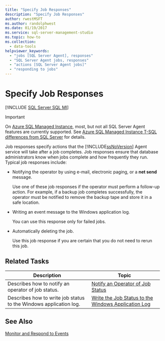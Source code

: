 ```yaml
---
title: "Specify Job Responses"
description: "Specify Job Responses"
author: rwestMSFT
ms.author: randolphwest
ms.date: 01/19/2017
ms.service: sql-server-management-studio
ms.topic: how-to
ms.collection:
  - data-tools
helpviewer_keywords:
  - "jobs [SQL Server Agent], responses"
  - "SQL Server Agent jobs, responses"
  - "actions [SQL Server Agent jobs]"
  - "responding to jobs"
---
```

# Specify Job Responses
[!INCLUDE [SQL Server SQL MI](../includes/applies-to-version/sql-asdbmi.md)]

> [!IMPORTANT]  
> On [Azure SQL Managed Instance](/azure/sql-database/sql-database-managed-instance), most, but not all SQL Server Agent features are currently supported. See [Azure SQL Managed Instance T-SQL differences from SQL Server](/azure/sql-database/sql-database-managed-instance-transact-sql-information#sql-server-agent) for details.

Job responses specify actions that the [!INCLUDE[ssNoVersion](../includes/ssnoversion-md.md)] Agent service will take after a job completes. Job responses ensure that database administrators know when jobs complete and how frequently they run. Typical job responses include:  
  
-   Notifying the operator by using e-mail, electronic paging, or a **net send** message.  
  
    Use one of these job responses if the operator must perform a follow-up action. For example, if a backup job completes successfully, the operator must be notified to remove the backup tape and store it in a safe location.  
  
-   Writing an event message to the Windows application log.  
  
    You can use this response only for failed jobs.  
  
-   Automatically deleting the job.  
  
    Use this job response if you are certain that you do not need to rerun this job.  
  
## Related Tasks  
  
|Description|Topic|  
|-|-|  
|Describes how to notify an operator of job status.|[Notify an Operator of Job Status](notify-an-operator-of-job-status.md)|  
|Describes how to write job status to the Windows application log.|[Write the Job Status to the Windows Application Log](write-the-job-status-to-the-windows-application-log.md)|  
  
## See Also  
[Monitor and Respond to Events](monitor-and-respond-to-events.md)  
